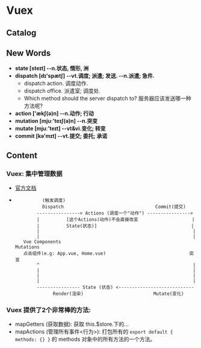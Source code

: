 # Vuex


## Catalog




## New Words
- **state [steɪt] --n.状态, 情形, 洲**
- **dispatch [dɪ'spætʃ] --vt.调度; 派遣; 发送. --n.派遣; 急件.**
    + dispatch action. 调度动作.
    + dispatch office. 派遣室; 调度处.
    + Which method should the server dispatch to?
      服务器应该发送哪一种方法呢? 
- **action ['ækʃ(ə)n]  --n.动作; 行动**
- **mutation [mjuː'teɪʃ(ə)n]  --n.突变**
- **mutate [mjuː'teɪt] --vt&vi.变化; 转变**
- **commit [kə'mɪt]  --vt.提交; 委托; 承诺**




## Content


### Vuex: 集中管理数据
- [官方文档](https://vuex.vuejs.org/zh/guide/)
- ```base  
            (触发调度)
            Dispatch                                  Commit(提交)
          ----------------> Actions (调度一个"动作") ----------------> 
          |          [这个Actions(动作)不会直接改变                    |
          |          State(状态)]                                   |
          |                                                         |
          |                                                         |                
     Vue Components                                              Mutations
     点击组件(e.g: App.vue, Home.vue)                               突变
          ^                                                         |
          |                                                         |
          |                                                         |
          |                                                         |
          ---------------- State (状态) <----------------------------
                Render(渲染)                          Mutate(变化)
  ```            
            
### Vuex 提供了2个非常棒的方法: 
- mapGetters (获取数据): 获取 this.$store.下的...
- mapActions (管理所有事件<行为>): 打包所有的
  `export default { methods: {} }` 的 methods 对象中的所有方法的一个方法。
   